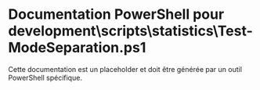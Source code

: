 # Documentation PowerShell pour development\scripts\statistics\Test-ModeSeparation.ps1

Cette documentation est un placeholder et doit être générée par un outil PowerShell spécifique.
